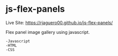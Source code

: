# js-flex-panels

Live Site: https://rjaguero00.github.io/js-flex-panels/

Flex panel image gallery using javascript.


    -Javascript
    -HTML
    -CSS
